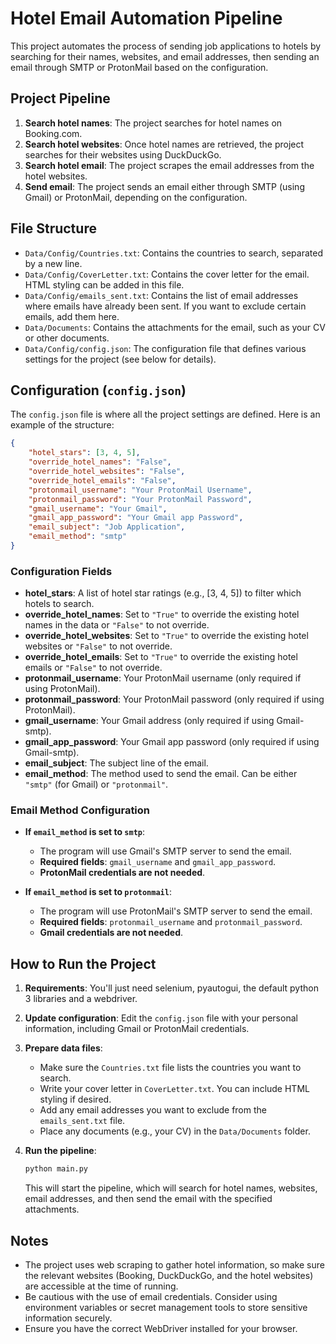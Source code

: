 # Hotel Email Automation Pipeline

This project automates the process of sending job applications to hotels by searching for their names, websites, and email addresses, then sending an email through SMTP or ProtonMail based on the configuration.

## Project Pipeline

1. **Search hotel names**: The project searches for hotel names on Booking.com.
2. **Search hotel websites**: Once hotel names are retrieved, the project searches for their websites using DuckDuckGo.
3. **Search hotel email**: The project scrapes the email addresses from the hotel websites.
4. **Send email**: The project sends an email either through SMTP (using Gmail) or ProtonMail, depending on the configuration.

## File Structure

- `Data/Config/Countries.txt`: Contains the countries to search, separated by a new line.
- `Data/Config/CoverLetter.txt`: Contains the cover letter for the email. HTML styling can be added in this file.
- `Data/Config/emails_sent.txt`: Contains the list of email addresses where emails have already been sent. If you want to exclude certain emails, add them here.
- `Data/Documents`: Contains the attachments for the email, such as your CV or other documents.
- `Data/Config/config.json`: The configuration file that defines various settings for the project (see below for details).

## Configuration (`config.json`)

The `config.json` file is where all the project settings are defined. Here is an example of the structure:

```json
{
	"hotel_stars": [3, 4, 5],
	"override_hotel_names": "False",
	"override_hotel_websites": "False",
	"override_hotel_emails": "False",
	"protonmail_username": "Your ProtonMail Username",
	"protonmail_password": "Your ProtonMail Password",
	"gmail_username": "Your Gmail",
	"gmail_app_password": "Your Gmail app Password",
	"email_subject": "Job Application",
	"email_method": "smtp"
}
```

### Configuration Fields

- **hotel_stars**: A list of hotel star ratings (e.g., [3, 4, 5]) to filter which hotels to search.
- **override_hotel_names**: Set to `"True"` to override the existing hotel names in the data or `"False"` to not override.
- **override_hotel_websites**: Set to `"True"` to override the existing hotel websites or `"False"` to not override.
- **override_hotel_emails**: Set to `"True"` to override the existing hotel emails or `"False"` to not override.
- **protonmail_username**: Your ProtonMail username (only required if using ProtonMail).
- **protonmail_password**: Your ProtonMail password (only required if using ProtonMail).
- **gmail_username**: Your Gmail address (only required if using Gmail-smtp).
- **gmail_app_password**: Your Gmail app password (only required if using Gmail-smtp).
- **email_subject**: The subject line of the email.
- **email_method**: The method used to send the email. Can be either `"smtp"` (for Gmail) or `"protonmail"`.

### Email Method Configuration

- **If `email_method` is set to `smtp`**:
  - The program will use Gmail's SMTP server to send the email.
  - **Required fields**: `gmail_username` and `gmail_app_password`.
  - **ProtonMail credentials are not needed**.

- **If `email_method` is set to `protonmail`**:
  - The program will use ProtonMail's SMTP server to send the email.
  - **Required fields**: `protonmail_username` and `protonmail_password`.
  - **Gmail credentials are not needed**.

## How to Run the Project

1. **Requirements**: You'll just need selenium, pyautogui, the default python 3 libraries and a webdriver.

2. **Update configuration**: Edit the `config.json` file with your personal information, including Gmail or ProtonMail credentials.

3. **Prepare data files**:
   - Make sure the `Countries.txt` file lists the countries you want to search.
   - Write your cover letter in `CoverLetter.txt`. You can include HTML styling if desired.
   - Add any email addresses you want to exclude from the `emails_sent.txt` file.
   - Place any documents (e.g., your CV) in the `Data/Documents` folder.

4. **Run the pipeline**:
   ```bash
   python main.py
   ```
   This will start the pipeline, which will search for hotel names, websites, email addresses, and then send the email with the specified attachments.

## Notes

- The project uses web scraping to gather hotel information, so make sure the relevant websites (Booking, DuckDuckGo, and the hotel websites) are accessible at the time of running.
- Be cautious with the use of email credentials. Consider using environment variables or secret management tools to store sensitive information securely.
- Ensure you have the correct WebDriver installed for your browser.
